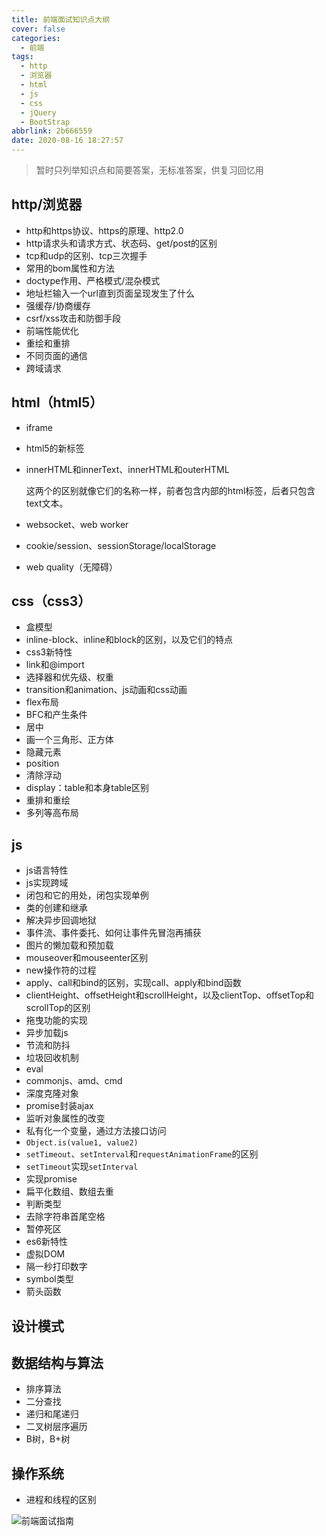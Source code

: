```yaml
---
title: 前端面试知识点大纲
cover: false
categories:
  - 前端
tags:
  - http
  - 浏览器
  - html
  - js
  - css
  - jQuery
  - BootStrap
abbrlink: 2b666559
date: 2020-08-16 18:27:57
---
```

> 暂时只列举知识点和简要答案，无标准答案，供复习回忆用

## http/浏览器
- http和https协议、https的原理、http2.0
- http请求头和请求方式、状态码、get/post的区别
- tcp和udp的区别、tcp三次握手
- 常用的bom属性和方法
- doctype作用、严格模式/混杂模式
- 地址栏输入一个url直到页面呈现发生了什么
- 强缓存/协商缓存
- csrf/xss攻击和防御手段
- 前端性能优化
- 重绘和重排
- 不同页面的通信
- 跨域请求

## html（html5）
- iframe
- html5的新标签
- innerHTML和innerText、innerHTML和outerHTML

	这两个的区别就像它们的名称一样，前者包含内部的html标签，后者只包含text文本。
- websocket、web worker
- cookie/session、sessionStorage/localStorage
- web quality（无障碍）

## css（css3）
- 盒模型
- inline-block、inline和block的区别，以及它们的特点
- css3新特性
- link和@import
- 选择器和优先级、权重
- transition和animation、js动画和css动画
- flex布局
- BFC和产生条件
- 居中
- 画一个三角形、正方体
- 隐藏元素
- position
- 清除浮动
- display：table和本身table区别
- 重排和重绘
- 多列等高布局

## js
- js语言特性
- js实现跨域
- 闭包和它的用处，闭包实现单例
- 类的创建和继承
- 解决异步回调地狱
- 事件流、事件委托、如何让事件先冒泡再捕获
- 图片的懒加载和预加载
- mouseover和mouseenter区别
- new操作符的过程
- apply、call和bind的区别，实现call、apply和bind函数
- clientHeight、offsetHeight和scrollHeight，以及clientTop、offsetTop和scrollTop的区别
- 拖曳功能的实现
- 异步加载js
- 节流和防抖
- 垃圾回收机制
- eval
- commonjs、amd、cmd
- 深度克隆对象
- promise封装ajax
- 监听对象属性的改变
- 私有化一个变量，通过方法接口访问
- `Object.is(value1, value2)`
- `setTimeout`、`setInterval`和`requestAnimationFrame`的区别
- `setTimeout`实现`setInterval`
- 实现promise
- 扁平化数组、数组去重
- 判断类型
- 去除字符串首尾空格
- 暂停死区
- es6新特性
- 虚拟DOM
- 隔一秒打印数字
- symbol类型
- 箭头函数

## 设计模式

## 数据结构与算法
- 排序算法
- 二分查找
- 递归和尾递归
- 二叉树层序遍历
- B树，B+树
## 操作系统
- 进程和线程的区别

![前端面试指南](https://cdn.jsdelivr.net/gh/DSzhongweizi/Resources/article/20200922161144.jpg)




